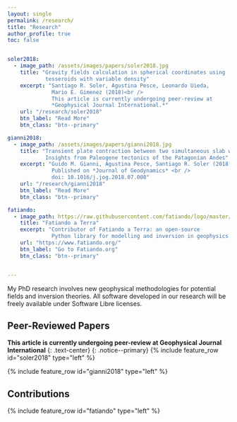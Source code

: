 ```yaml
---
layout: single
permalink: /research/
title: "Research"
author_profile: true
toc: false


soler2018:
  - image_path: /assets/images/papers/soler2018.jpg
    title: "Gravity fields calculation in spherical coordinates using
            tesseroids with variable density"
    excerpt: "Santiago R. Soler, Agustina Pesce, Leonardo Uieda,
			  Mario E. Gimenez (2018)<br />
              This article is currently undergoing peer-review at
              *Geophysical Journal International.*"
    url: "/research/soler2018"
    btn_label: "Read More"
    btn_class: "btn--primary"

gianni2018:
  - image_path: /assets/images/papers/gianni2018.jpg
    title: "Transient plate contraction between two simultaneous slab windows:
            Insights from Paleogene tectonics of the Patagonian Andes"
    excerpt: "Guido M. Gianni, Agustina Pesce, Santiago R. Soler (2018)<br />
              Published on *Journal of Geodynamics* <br />
              doi: 10.1016/j.jog.2018.07.008"
    url: "/research/gianni2018"
    btn_label: "Read More"
    btn_class: "btn--primary"

fatiando:
  - image_path: https://raw.githubusercontent.com/fatiando/logo/master/fatiando-logo.png
    title: "Fatiando a Terra"
    excerpt: "Contributor of Fatiando a Terra: an open-source
              Python library for modelling and inversion in geophysics."
    url: "https://www.fatiando.org/"
    btn_label: "Go to Fatiando.org"
    btn_class: "btn--primary"


---
```


My PhD research involves new geophysical methodologies for potential fields
and inversion theories. All software developed in our research will be freely
available under Software Libre licenses.

## Peer-Reviewed Papers

**This article is currently undergoing peer-review at
Geophysical Journal International**
{: .text-center}
{: .notice--primary}
{% include feature_row id="soler2018" type="left" %}

{% include feature_row id="gianni2018" type="left" %}

## Contributions

{% include feature_row id="fatiando" type="left" %}
